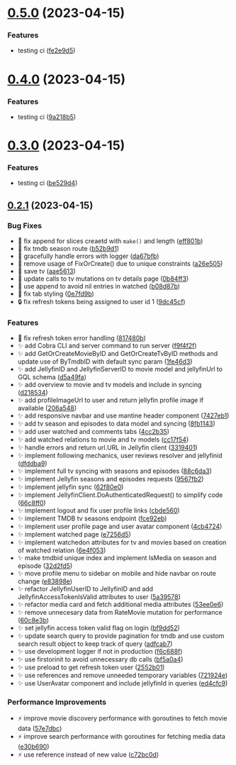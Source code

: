 # [0.5.0](https://github.com/Dan6erbond/jolt/compare/v0.4.0...v0.5.0) (2023-04-15)


### Features

* testing ci ([fe2e9d5](https://github.com/Dan6erbond/jolt/commit/fe2e9d5083eae4c2e4e4d17359e2d80be551d1f2))



# [0.4.0](https://github.com/Dan6erbond/jolt/compare/v0.3.0...v0.4.0) (2023-04-15)


### Features

* testing ci ([9a218b5](https://github.com/Dan6erbond/jolt/commit/9a218b52d756218670b64e6ffb15bca8043cca92))



# [0.3.0](https://github.com/Dan6erbond/jolt/compare/v0.2.1...v0.3.0) (2023-04-15)


### Features

* testing ci ([be529d4](https://github.com/Dan6erbond/jolt/commit/be529d4130f122baf208b908a607606e7a599759))



## [0.2.1](https://github.com/Dan6erbond/jolt/compare/v0.2.0...v0.2.1) (2023-04-15)


### Bug Fixes

* :bug: fix append for slices creaetd with `make()` and length ([eff801b](https://github.com/Dan6erbond/jolt/commit/eff801bb63c970152ead9a58d500457e33e64666))
* :bug: fix tmdb season route ([b52b9d1](https://github.com/Dan6erbond/jolt/commit/b52b9d1fd01c9bae9c2a5bdb443975314ebdd282))
* :bug: gracefully handle errors with logger ([da67bfb](https://github.com/Dan6erbond/jolt/commit/da67bfb0e5cf60ebeedfa5d3329f5ddc509c7806))
* :bug: remove usage of FixOrCreate() due to unique constraints ([a26e505](https://github.com/Dan6erbond/jolt/commit/a26e50592ac094fde3c6a9b63eed98b28591d9b8))
* :bug: save tv ([aae5613](https://github.com/Dan6erbond/jolt/commit/aae56130e4a88340e03032ecbf99c85e34bba7bf))
* :bug: update calls to tv mutations on tv details page ([0b84ff3](https://github.com/Dan6erbond/jolt/commit/0b84ff35850892f8834dfbe4ecbb1597fa0f26ea))
* :bug: use append to avoid nil entries in watched ([b08d87b](https://github.com/Dan6erbond/jolt/commit/b08d87bec577e744bb78d0fe576dc5f56fec0712))
* :lipstick: fix tab styling ([0e7fd9b](https://github.com/Dan6erbond/jolt/commit/0e7fd9b8db8ab921f7cfe0f3861c7815cba5aa7b))
* :lock: fix refresh tokens being assigned to user id 1 ([9dc45cf](https://github.com/Dan6erbond/jolt/commit/9dc45cf868f5a2abd61dca96bf4a8ffa7450ea09))


### Features

* :goal_net: fix refresh token error handling ([817480b](https://github.com/Dan6erbond/jolt/commit/817480bd7ec4977edfef791c50bb4193c3bf8b02))
* :sparkles: add Cobra CLI and server command to run server ([f9f4f2f](https://github.com/Dan6erbond/jolt/commit/f9f4f2fc7a65d362c820a5c374fa9f7453a56f8e))
* :sparkles: add GetOrCreateMovieByID and GetOrCreateTvByID methods and update use of ByTmdbID with default sync param ([1fe46d3](https://github.com/Dan6erbond/jolt/commit/1fe46d3a12897b7445af3547dfe97a60c960870a))
* :sparkles: add JellyfinID and JellyfinServerID to movie model and jellyfinUrl to GQL schema ([d5a49fa](https://github.com/Dan6erbond/jolt/commit/d5a49faa181899ba69d295908a5d36add1846e65))
* :sparkles: add overview to movie and tv models and include in syncing ([d218534](https://github.com/Dan6erbond/jolt/commit/d218534f70a67e86b1220111a8cb3d0736e09a97))
* :sparkles: add profileImageUrl to user and return jellyfin profile image if available ([206a548](https://github.com/Dan6erbond/jolt/commit/206a5486a5d10a5ef2bfe521215f34b23380ead2))
* :sparkles: add responsive navbar and use mantine header component ([7427eb1](https://github.com/Dan6erbond/jolt/commit/7427eb10472e40405b5fe40394e6100339c325ec))
* :sparkles: add tv season and episodes to data model and syncing ([8fb1143](https://github.com/Dan6erbond/jolt/commit/8fb1143a38ba81c659f756cfc46bf6674ca43478))
* :sparkles: add user watched and comments tabs ([4cc2b35](https://github.com/Dan6erbond/jolt/commit/4cc2b352ad5cf96cfc40ea5048386dfe1f551c5a))
* :sparkles: add watched relations to movie and tv models ([cc17f54](https://github.com/Dan6erbond/jolt/commit/cc17f54ab08769eb60eef679a2e13ab4a00baa6a))
* :sparkles: handle errors and return url.URL in Jellyfin client ([3319401](https://github.com/Dan6erbond/jolt/commit/33194014220635f100a72893df3b1c6b25ef3cc1))
* :sparkles: implement following mechanics, user reviews resolver and jellyfinid ([dfddba9](https://github.com/Dan6erbond/jolt/commit/dfddba9898c73a8ee347c9d1ec25b09c25b72e6a))
* :sparkles: implement full tv syncing with seasons and episodes ([88c6da3](https://github.com/Dan6erbond/jolt/commit/88c6da35dd98d4226655c231e439207e68644422))
* :sparkles: implement Jellyfin seasons and episodes requests ([9567fb2](https://github.com/Dan6erbond/jolt/commit/9567fb261cc9e1b130c3674a24f9a3ca5b8672cc))
* :sparkles: implement jellyfin sync ([62f80e0](https://github.com/Dan6erbond/jolt/commit/62f80e01e301795b309f4992552b67b05ac658f2))
* :sparkles: implement JellyfinClient.DoAuthenticatedRequest() to simplify code ([66c8ff0](https://github.com/Dan6erbond/jolt/commit/66c8ff07677b0b144abaa699aad8564419858ad6))
* :sparkles: implement logout and fix user profile links ([cbde560](https://github.com/Dan6erbond/jolt/commit/cbde560b7e8b6c29ce2576c0bd9a979988077937))
* :sparkles: implement TMDB tv seasons endpoint ([fce92eb](https://github.com/Dan6erbond/jolt/commit/fce92eb8ef9c0085ebf95ec1884b7a471a04b44d))
* :sparkles: implement user profile page and user avatar component ([4cb4724](https://github.com/Dan6erbond/jolt/commit/4cb47247f31d0adf08ec7273badf3c1843b08569))
* :sparkles: implement watched page ([e7256d5](https://github.com/Dan6erbond/jolt/commit/e7256d5105aa7ba3aaabea97c765757c9026ca78))
* :sparkles: implement watchedon attributes for tv and movies based on creation of watched relation ([6e4f053](https://github.com/Dan6erbond/jolt/commit/6e4f0538e13d1260413a4b7eee526f20084fee68))
* :sparkles: make tmdbid unique index and implement IsMedia on season and episode ([32d2fd5](https://github.com/Dan6erbond/jolt/commit/32d2fd51c35f5bcc5c2c6499d1b4378612ee01a2))
* :sparkles: move profile menu to sidebar on mobile and hide navbar on route change ([e83898e](https://github.com/Dan6erbond/jolt/commit/e83898e417ea1cb1e35539921a71fda814611cf2))
* :sparkles: refactor JellyfinUserID to JellyfinID and add JellyfinAccessTokenIsValid attributes to user ([5a39578](https://github.com/Dan6erbond/jolt/commit/5a395788d4e117ddf8382f90baddf1943d62cddd))
* :sparkles: refactor media card and fetch additional media attributes ([53ee0e6](https://github.com/Dan6erbond/jolt/commit/53ee0e628a9e50a3c5434f545dce210f6987cdc1))
* :sparkles: remove unnecesary data from RateMovie mutation for performance ([60c8e3b](https://github.com/Dan6erbond/jolt/commit/60c8e3bfe1a9e2b54bcff91b6a437754f95a1cec))
* :sparkles: set jellyfin access token valid flag on login ([bf9dd52](https://github.com/Dan6erbond/jolt/commit/bf9dd520d30a0c65595b3b25e2347c872430ea63))
* :sparkles: update search query to provide pagination for tmdb and use custom search result object to keep track of query ([adfcab7](https://github.com/Dan6erbond/jolt/commit/adfcab72ed237d4204dc9350565bc2335ff3eee9))
* :sparkles: use development logger if not in production ([f6c688f](https://github.com/Dan6erbond/jolt/commit/f6c688fe788f54539a57491f1fcb21baa38d4556))
* :sparkles: use firstorinit to avoid unnecessary db calls ([bf5a0a4](https://github.com/Dan6erbond/jolt/commit/bf5a0a4dd5bc46fb9c541ef132a76038201ddc42))
* :sparkles: use preload to get refresh token user ([2552b01](https://github.com/Dan6erbond/jolt/commit/2552b015aa4b20792ed7e1adadeafe575281097e))
* :sparkles: use references and remove unneeded temporary variables ([721924e](https://github.com/Dan6erbond/jolt/commit/721924ec1d8bfb328ed374ebc4753a04455d7458))
* :sparkles: use UserAvatar component and include jellyfinId in queries ([ed4cfc9](https://github.com/Dan6erbond/jolt/commit/ed4cfc9484da191490ba5625eb5a6af01bce6b6f))


### Performance Improvements

* :zap: improve movie discovery performance with goroutines to fetch movie data ([57e7dbc](https://github.com/Dan6erbond/jolt/commit/57e7dbcc1921bfa3665c115f8d4b7da88ab9f158))
* :zap: improve search performance with goroutines for fetching media data ([e30b690](https://github.com/Dan6erbond/jolt/commit/e30b690b4244b7de8e685f4db8dc071974adf2c0))
* :zap: use reference instead of new value ([c72bc0d](https://github.com/Dan6erbond/jolt/commit/c72bc0dd45811a2f1dbbfa764694f45c28e5bb7c))



